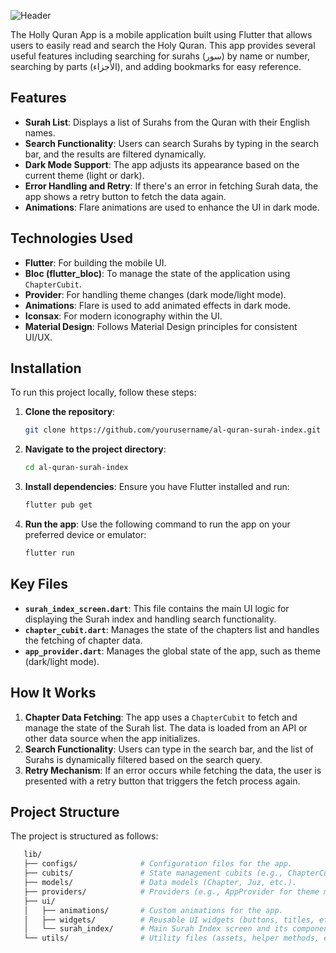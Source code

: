 
![Header](https://capsule-render.vercel.app/api?type=venom&height=300&color=gradient&text=Holly%20Quran%20App&fontColor=000)

The Holly Quran App is a mobile application built using Flutter that allows users to easily read and search the Holy Quran. This app provides several useful features including searching for surahs (سور) by name or number, searching by parts (الأجزاء), and adding bookmarks for easy reference.



## Features

- **Surah List**: Displays a list of Surahs from the Quran with their English names.
- **Search Functionality**: Users can search Surahs by typing in the search bar, and the results are filtered dynamically.
- **Dark Mode Support**: The app adjusts its appearance based on the current theme (light or dark).
- **Error Handling and Retry**: If there's an error in fetching Surah data, the app shows a retry button to fetch the data again.
- **Animations**: Flare animations are used to enhance the UI in dark mode.

## Technologies Used

- **Flutter**: For building the mobile UI.
- **Bloc (flutter_bloc)**: To manage the state of the application using `ChapterCubit`.
- **Provider**: For handling theme changes (dark mode/light mode).
- **Animations**: Flare is used to add animated effects in dark mode.
- **Iconsax**: For modern iconography within the UI.
- **Material Design**: Follows Material Design principles for consistent UI/UX.

## Installation

To run this project locally, follow these steps:

1. **Clone the repository**:

   ```bash
   git clone https://github.com/yourusername/al-quran-surah-index.git

   
2. **Navigate to the project directory**:

   ```bash
   cd al-quran-surah-index
   
3. **Install dependencies**:
Ensure you have Flutter installed and run:

   ```bash
   flutter pub get
   
4. **Run the app**:
Use the following command to run the app on your preferred device or emulator:

   ```bash
   flutter run

## Key Files
- **`surah_index_screen.dart`**: This file contains the main UI logic for displaying the Surah index and handling search functionality.
- **`chapter_cubit.dart`**: Manages the state of the chapters list and handles the fetching of chapter data.
- **`app_provider.dart`**: Manages the global state of the app, such as theme (dark/light mode).


## How It Works
1. **Chapter Data Fetching**: The app uses a `ChapterCubit` to fetch and manage the state of the Surah list. The data is loaded from an API or other data source when the app initializes.
2. **Search Functionality**: Users can type in the search bar, and the list of Surahs is dynamically filtered based on the search query.
3. **Retry Mechanism**: If an error occurs while fetching the data, the user is presented with a retry button that triggers the fetch process again.

## Project Structure

The project is structured as follows:

```bash
   lib/
   ├── configs/              # Configuration files for the app.
   ├── cubits/               # State management cubits (e.g., ChapterCubit).
   ├── models/               # Data models (Chapter, Juz, etc.).
   ├── providers/            # Providers (e.g., AppProvider for theme management).
   ├── ui/
   │   ├── animations/       # Custom animations for the app.
   │   ├── widgets/          # Reusable UI widgets (buttons, titles, etc.).
   │   └── surah_index/      # Main Surah Index screen and its components.
   └── utils/                # Utility files (assets, helper methods, etc.).



